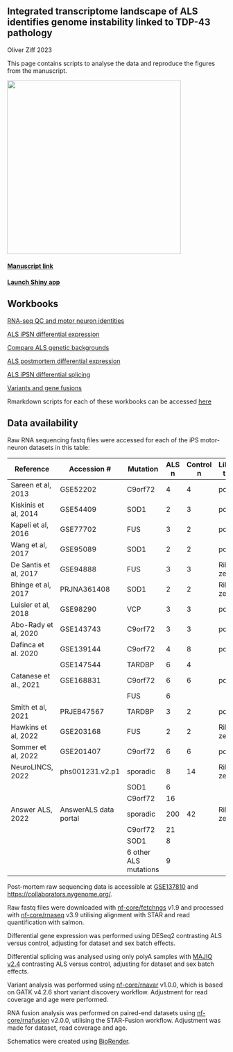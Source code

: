 ## Integrated transcriptome landscape of ALS identifies genome instability linked to TDP-43 pathology

Oliver Ziff 2023

This page contains scripts to analyse the data and reproduce the figures from the manuscript.

<img src="https://ojziff.github.io/als_genome_instability/figures/Fig 1. MN meta pipeline.pdf" height="400">

#### [Manuscript link](https://www.medrxiv.org/)

#### [Launch Shiny app](https://oliverziff.shinyapps.io/als_genome_instability/)


## Workbooks

[RNA-seq QC and motor neuron identities](https://ojziff.github.io/als_genome_instability/html/qc_identities.html) 

[ALS iPSN differential expression](https://ojziff.github.io/als_genome_instability/html/pan_als_expression.html) 

[Compare ALS genetic backgrounds](https://ojziff.github.io/als_genome_instability/html/compare_als_subgroups.html) 

[ALS postmortem differential expression](https://ojziff.github.io/als_genome_instability/html/postmortem_spinal_cord.html) 

[ALS iPSN differential splicing](https://ojziff.github.io/als_genome_instability/html/pan_als_splicing.html)

[Variants and gene fusions](https://ojziff.github.io/als_genome_instability/html/variants_fusions.html)

Rmarkdown scripts for each of these workbooks can be accessed [here](https://github.com/ojziff/als_genome_instability/blob/main/scripts/)


## Data availability

Raw RNA sequencing fastq files were accessed for each of the iPS motor-neuron datasets in this table: 

| Reference             | Accession #           | Mutation              | ALS n | Control n | Library type | Paper URL                                    |
|-----------------------|-----------------------|-----------------------|-------|-----------|--------------|----------------------------------------------|
| Sareen et al, 2013    | GSE52202              | C9orf72               |     4 |         4 | polyA        | https://www.ncbi.nlm.nih.gov/pubmed/24154603 |
| Kiskinis et al, 2014  | GSE54409              | SOD1                  |     2 |         3 | polyA        | https://www.ncbi.nlm.nih.gov/pubmed/24704492 |
| Kapeli et al, 2016    | GSE77702              | FUS                   |     3 |         2 | polyA        | https://www.ncbi.nlm.nih.gov/pubmed/27378374 |
| Wang et al, 2017      | GSE95089              | SOD1                  |     2 |         2 | polyA        | https://pubmed.ncbi.nlm.nih.gov/28401346/    |
| De Santis et al, 2017 | GSE94888              | FUS                   |     3 |         3 | Ribo-zero    | https://www.ncbi.nlm.nih.gov/pubmed/28988989 |
| Bhinge et al, 2017    | PRJNA361408           | SOD1                  |     2 |         2 | Ribo-zero    | https://pubmed.ncbi.nlm.nih.gov/28366453/    |
| Luisier et al, 2018   | GSE98290              | VCP                   |     3 |         3 | polyA        | https://pubmed.ncbi.nlm.nih.gov/29789581/    |
| Abo-Rady et al, 2020  | GSE143743             | C9orf72               |     3 |         3 | polyA        | https://pubmed.ncbi.nlm.nih.gov/32084385/    |
| Dafinca et al. 2020   | GSE139144             | C9orf72               |     4 |         8 | polyA        | https://pubmed.ncbi.nlm.nih.gov/32330447/    |
|                       | GSE147544             | TARDBP                |     6 |         4 |              |                                              |
| Catanese et al., 2021 | GSE168831             | C9orf72               |     6 |         6 | polyA        | https://pubmed.ncbi.nlm.nih.gov/34125498/    |
|                       |                       | FUS                   |     6 |           |              |                                              |
| Smith et al, 2021     | PRJEB47567            | TARDBP                |     3 |         2 | polyA        | https://pubmed.ncbi.nlm.nih.gov/34660586/    |
| Hawkins et al, 2022   | GSE203168             | FUS                   |     2 |         2 | Ribo-zero    | https://pubmed.ncbi.nlm.nih.gov/35750046/                                     |
| Sommer et al, 2022    | GSE201407             | C9orf72               |     6 |         6 | polyA        | https://pubmed.ncbi.nlm.nih.gov/35774867/                                     |
| NeuroLINCS, 2022      | phs001231.v2.p1       | sporadic              |     8 |        14 | Ribo-zero    | https://pubmed.ncbi.nlm.nih.gov/34746695/    |
|                       |                       | SOD1                  |     6 |           |              |                                              |
|                       |                       | C9orf72               |    16 |           |              |                                              |
| Answer ALS, 2022      | AnswerALS data portal | sporadic              |   200 |        42 | Ribo-zero    | https://pubmed.ncbi.nlm.nih.gov/35115730/    |
|                       |                       | C9orf72               |    21 |           |              |                                              |
|                       |                       | SOD1                  |     8 |           |              |                                              |
|                       |                       | 6 other ALS mutations |     9 |           |              |                                              |

Post-mortem raw sequencing data is accessible at [GSE137810](https://www.ncbi.nlm.nih.gov/geo/query/acc.cgi?acc=GSE137810) and https://collaborators.nygenome.org/. 

Raw fastq files were downloaded with [nf-core/fetchngs](https://nf-co.re/fetchngs) v1.9 and processed with [nf-core/rnaseq](https://nf-co.re/rnaseq) v3.9 utilising alignment with STAR and read quantification with salmon. 

Differential gene expression was performed using DESeq2 contrasting ALS versus control, adjusting for dataset and sex batch effects. 

Differential splicing was analysed using only polyA samples with [MAJIQ v2.4](https://majiq.biociphers.org/) contrasting ALS versus control, adjusting for dataset and sex batch effects. 

Variant analysis was performed using [nf-core/rnavar](https://nf-co.re/rnavar) v1.0.0, which is based on GATK v4.2.6 short variant discovery workflow. Adjustment for read coverage and age were performed.

RNA fusion analysis was performed on paired-end datasets using [nf-core/rnafusion](https://nf-co.re/rnafusion) v2.0.0, utilising the STAR-Fusion workflow. Adjustment was made for dataset, read coverage and age.

Schematics were created using [BioRender](https://biorender.com/).


